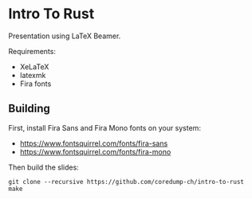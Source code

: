# Intro To Rust

Presentation using LaTeX Beamer.

Requirements:

- XeLaTeX
- latexmk
- Fira fonts

## Building

First, install Fira Sans and Fira Mono fonts on your system:

- https://www.fontsquirrel.com/fonts/fira-sans
- https://www.fontsquirrel.com/fonts/fira-mono

Then build the slides:

    git clone --recursive https://github.com/coredump-ch/intro-to-rust
    make
